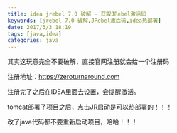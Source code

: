 ```yaml
---
title: idea jrebel 7.0 破解 - 获取JRebel激活码
keywords: [jrebel 7.0 破解,JRebel激活码,idea热部署]
date: 2017/3/3 18:19
tags: [java,idea]
categories: java
---
```

其实这玩意完全不要破解，直接官网注册就会给一个注册码

注册地址：<a href="https://zeroturnaround.com/software/jrebel/download/" target="_blank">https://zeroturnaround.com</a>

注册完了之后在IDEA里面去设置，会提醒激活。

tomcat部署了项目之后，点击JR启动是可以热部署的！！！

改了java代码都不要重新启动项目，哈哈！！！